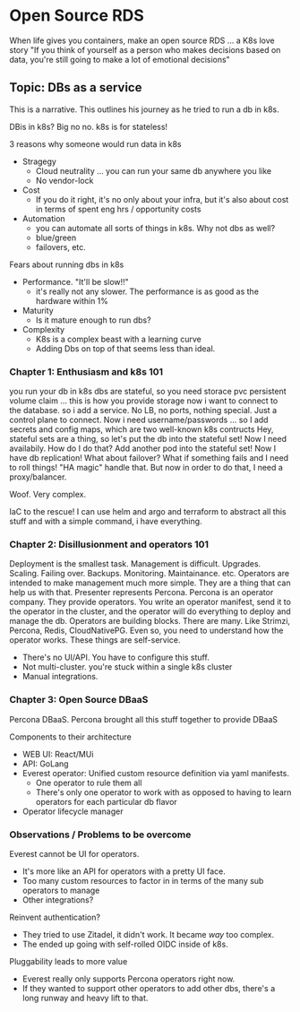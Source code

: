 # Open Source RDS

When life gives you containers, make an open source RDS ... a K8s love story
"If you think of yourself as a person who makes decisions based on data, you're still going to make a lot of emotional decisions"

## Topic: DBs as a service

This is a narrative. This outlines his journey as he tried to run a db in k8s.

DBis in k8s? Big no no. k8s is for stateless!

3 reasons why someone would run data in k8s
 - Stragegy
     - Cloud neutrality ... you can run your same db anywhere you like
     - No vendor-lock
 - Cost
     - If you do it right, it's no only about your infra, but it's also about cost in terms of spent eng hrs / opportunity costs
 - Automation
     - you can automate all sorts of things in k8s. Why not dbs as well?
     - blue/green
     - failovers, etc.

Fears about running dbs in k8s
 - Performance. "It'll be slow!!"
     - it's really not any slower. The performance is as good as the hardware within 1%
 - Maturity
     - Is it mature enough to run dbs?
 - Complexity
     - K8s is a complex beast with a learning curve
     - Adding Dbs on top of that seems less than ideal.

### Chapter 1: Enthusiasm and k8s 101

you run your db in k8s
dbs are stateful, so you need storace
pvc persistent volume claim ... this is how you provide storage
now i want to connect to the database. so i add a service. No LB, no ports, nothing special. Just a control plane to connect.
Now i need username/passwords ... so I add secrets and config maps, which are two well-known k8s contructs
Hey, stateful sets are a thing, so let's put the db into the stateful set!
Now I need availabily. How do I do that? Add another pod into the stateful set! Now I have db replication!
What about failover? What if something fails and I need to roll things! "HA magic" handle that. But now in order to do that, I need a proxy/balancer.

Woof. Very complex.

IaC to the rescue! I can use helm and argo and terraform to abstract all this stuff and with a simple command, i have everything.

### Chapter 2: Disillusionment and operators 101

Deployment is the smallest task. Management is difficult. Upgrades. Scaling. Failing over. Backups. Monitoring. Maintainance. etc.
Operators are intended to make management much more simple. They are a thing that can help us with that. 
Presenter represents Percona. Percona is an operator company. They provide operators.
You write an operator manifest, send it to the operator in the cluster, and the operator will do everything to deploy and manage the db.
Operators are building blocks. There are many. Like Strimzi, Percona, Redis, CloudNativePG.
Even so, you need to understand how the operator works. These things are self-service.
 - There's no UI/API. You have to configure this stuff. 
 - Not multi-cluster. you're stuck within a single k8s cluster
 - Manual integrations.


### Chapter 3: Open Source DBaaS
Percona DBaaS. Percona brought all this stuff together to provide DBaaS

Components to their architecture
 - WEB UI: React/MUi
 - API: GoLang
 - Everest operator: Unified custom resource definition via yaml manifests.
     - One operator to rule them all
     - There's only one operator to work with as opposed to having to learn operators for each particular db flavor
 - Operator lifecycle manager

### Observations / Problems to be overcome

Everest cannot be UI for operators. 
 - It's more like an API for operators with a pretty UI face.
 - Too many custom resources to factor in in terms of the many sub operators to manage
 - Other integrations?

Reinvent authentication? 
- They tried to use Zitadel, it didn't work. It became _way_ too complex.
- The ended up going with self-rolled OIDC inside of k8s.

Pluggability leads to more value
 - Everest really only supports Percona operators right now. 
 - If they wanted to support other operators to add other dbs, there's a long runway and heavy lift to that.

